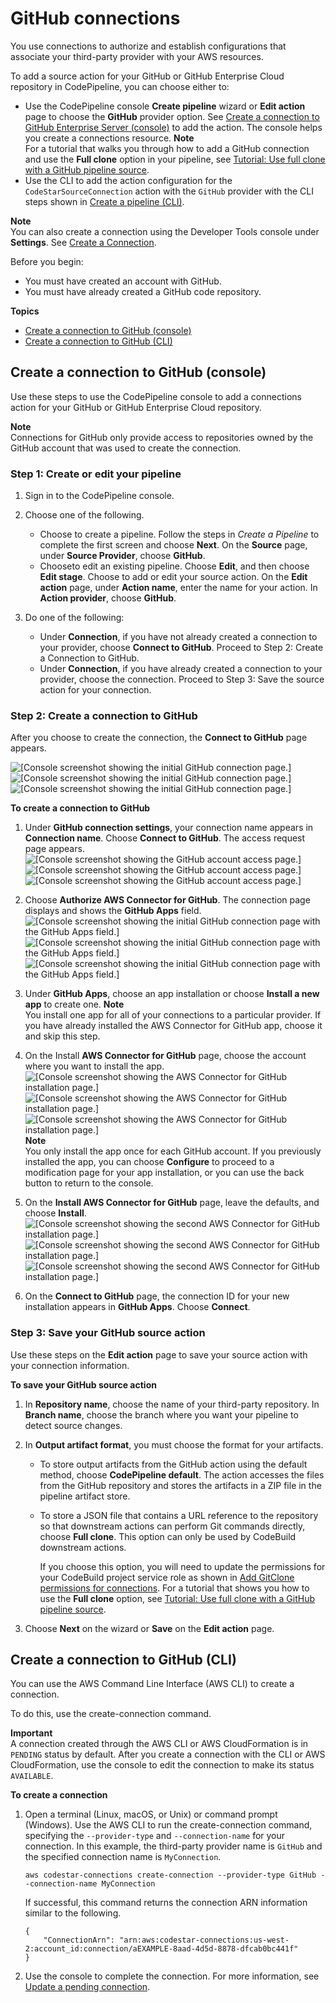 # GitHub connections<a name="connections-github"></a>

You use connections to authorize and establish configurations that associate your third\-party provider with your AWS resources\.

To add a source action for your GitHub or GitHub Enterprise Cloud repository in CodePipeline, you can choose either to:
+ Use the CodePipeline console **Create pipeline** wizard or **Edit action** page to choose the **GitHub** provider option\. See [Create a connection to GitHub Enterprise Server \(console\)](connections-ghes.md#connections-ghes-console) to add the action\. The console helps you create a connections resource\.
**Note**  
For a tutorial that walks you through how to add a GitHub connection and use the **Full clone** option in your pipeline, see [Tutorial: Use full clone with a GitHub pipeline source](tutorials-github-gitclone.md)\.
+ Use the CLI to add the action configuration for the `CodeStarSourceConnection` action with the `GitHub` provider with the CLI steps shown in [Create a pipeline \(CLI\)](pipelines-create.md#pipelines-create-cli)\.

**Note**  
You can also create a connection using the Developer Tools console under **Settings**\. See [Create a Connection](https://docs.aws.amazon.com/dtconsole/latest/userguide/connections-create.html)\.

Before you begin:
+ You must have created an account with GitHub\.
+ You must have already created a GitHub code repository\.

**Topics**
+ [Create a connection to GitHub \(console\)](#connections-github-console)
+ [Create a connection to GitHub \(CLI\)](#connections-github-cli)

## Create a connection to GitHub \(console\)<a name="connections-github-console"></a>

Use these steps to use the CodePipeline console to add a connections action for your GitHub or GitHub Enterprise Cloud repository\.

**Note**  
Connections for GitHub only provide access to repositories owned by the GitHub account that was used to create the connection\.

### Step 1: Create or edit your pipeline<a name="connections-github-console-action"></a>

1. Sign in to the CodePipeline console\.

1. Choose one of the following\.
   + Choose to create a pipeline\. Follow the steps in *Create a Pipeline* to complete the first screen and choose **Next**\. On the **Source** page, under **Source Provider**, choose **GitHub**\.
   + Chooseto edit an existing pipeline\. Choose **Edit**, and then choose **Edit stage**\. Choose to add or edit your source action\. On the **Edit action** page, under **Action name**, enter the name for your action\. In **Action provider**, choose **GitHub**\.

1. Do one of the following:
   + Under **Connection**, if you have not already created a connection to your provider, choose **Connect to GitHub**\. Proceed to Step 2: Create a Connection to GitHub\.
   + Under **Connection**, if you have already created a connection to your provider, choose the connection\. Proceed to Step 3: Save the source action for your connection\.

### Step 2: Create a connection to GitHub<a name="connections-github-console-create"></a>

After you choose to create the connection, the **Connect to GitHub** page appears\.

![\[Console screenshot showing the initial GitHub connection page.\]](http://docs.aws.amazon.com/codepipeline/latest/userguide/images/github-conn.png)![\[Console screenshot showing the initial GitHub connection page.\]](http://docs.aws.amazon.com/codepipeline/latest/userguide/)![\[Console screenshot showing the initial GitHub connection page.\]](http://docs.aws.amazon.com/codepipeline/latest/userguide/)

**To create a connection to GitHub**

1. Under **GitHub connection settings**, your connection name appears in **Connection name**\. Choose **Connect to GitHub**\. The access request page appears\.  
![\[Console screenshot showing the GitHub account access page.\]](http://docs.aws.amazon.com/codepipeline/latest/userguide/images/github-conn-access.png)![\[Console screenshot showing the GitHub account access page.\]](http://docs.aws.amazon.com/codepipeline/latest/userguide/)![\[Console screenshot showing the GitHub account access page.\]](http://docs.aws.amazon.com/codepipeline/latest/userguide/)

1. Choose **Authorize AWS Connector for GitHub**\. The connection page displays and shows the **GitHub Apps** field\.  
![\[Console screenshot showing the initial GitHub connection page with the GitHub Apps field.\]](http://docs.aws.amazon.com/codepipeline/latest/userguide/images/github-conn-access-app.png)![\[Console screenshot showing the initial GitHub connection page with the GitHub Apps field.\]](http://docs.aws.amazon.com/codepipeline/latest/userguide/)![\[Console screenshot showing the initial GitHub connection page with the GitHub Apps field.\]](http://docs.aws.amazon.com/codepipeline/latest/userguide/)

1. Under **GitHub Apps**, choose an app installation or choose **Install a new app** to create one\.
**Note**  
You install one app for all of your connections to a particular provider\. If you have already installed the AWS Connector for GitHub app, choose it and skip this step\.

1. On the Install **AWS Connector for GitHub** page, choose the account where you want to install the app\.  
![\[Console screenshot showing the AWS Connector for GitHub installation page.\]](http://docs.aws.amazon.com/codepipeline/latest/userguide/images/github-conn-access-app-install1.png)![\[Console screenshot showing the AWS Connector for GitHub installation page.\]](http://docs.aws.amazon.com/codepipeline/latest/userguide/)![\[Console screenshot showing the AWS Connector for GitHub installation page.\]](http://docs.aws.amazon.com/codepipeline/latest/userguide/)
**Note**  
You only install the app once for each GitHub account\. If you previously installed the app, you can choose **Configure** to proceed to a modification page for your app installation, or you can use the back button to return to the console\.

1. On the **Install AWS Connector for GitHub** page, leave the defaults, and choose **Install**\.  
![\[Console screenshot showing the second AWS Connector for GitHub installation page.\]](http://docs.aws.amazon.com/codepipeline/latest/userguide/images/github-conn-access-app-install2.png)![\[Console screenshot showing the second AWS Connector for GitHub installation page.\]](http://docs.aws.amazon.com/codepipeline/latest/userguide/)![\[Console screenshot showing the second AWS Connector for GitHub installation page.\]](http://docs.aws.amazon.com/codepipeline/latest/userguide/)

1. On the **Connect to GitHub** page, the connection ID for your new installation appears in **GitHub Apps**\. Choose **Connect**\.

### Step 3: Save your GitHub source action<a name="connections-github-console-save"></a>

Use these steps on the **Edit action** page to save your source action with your connection information\.

**To save your GitHub source action**

1. In **Repository name**, choose the name of your third\-party repository\. In **Branch name**, choose the branch where you want your pipeline to detect source changes\.

1. In **Output artifact format**, you must choose the format for your artifacts\. 
   + To store output artifacts from the GitHub action using the default method, choose **CodePipeline default**\. The action accesses the files from the GitHub repository and stores the artifacts in a ZIP file in the pipeline artifact store\.
   + To store a JSON file that contains a URL reference to the repository so that downstream actions can perform Git commands directly, choose **Full clone**\. This option can only be used by CodeBuild downstream actions\.

     If you choose this option, you will need to update the permissions for your CodeBuild project service role as shown in [Add GitClone permissions for connections](troubleshooting.md#codebuild-role-connections)\. For a tutorial that shows you how to use the **Full clone** option, see [Tutorial: Use full clone with a GitHub pipeline source](tutorials-github-gitclone.md)\.

1. Choose **Next** on the wizard or **Save** on the **Edit action** page\.

## Create a connection to GitHub \(CLI\)<a name="connections-github-cli"></a>

You can use the AWS Command Line Interface \(AWS CLI\) to create a connection\. 

To do this, use the create\-connection command\. 

**Important**  
A connection created through the AWS CLI or AWS CloudFormation is in `PENDING` status by default\. After you create a connection with the CLI or AWS CloudFormation, use the console to edit the connection to make its status `AVAILABLE`\.

**To create a connection**

1. Open a terminal \(Linux, macOS, or Unix\) or command prompt \(Windows\)\. Use the AWS CLI to run the create\-connection command, specifying the `--provider-type` and `--connection-name` for your connection\. In this example, the third\-party provider name is `GitHub` and the specified connection name is `MyConnection`\.

   ```
   aws codestar-connections create-connection --provider-type GitHub --connection-name MyConnection
   ```

   If successful, this command returns the connection ARN information similar to the following\.

   ```
   {
       "ConnectionArn": "arn:aws:codestar-connections:us-west-2:account_id:connection/aEXAMPLE-8aad-4d5d-8878-dfcab0bc441f"
   }
   ```

1. Use the console to complete the connection\. For more information, see [Update a pending connection](https://docs.aws.amazon.com/dtconsole/latest/userguide/connections-update.html)\. 